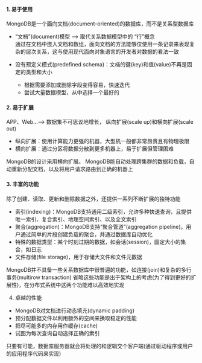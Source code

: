 
#### 1. 易于使用
MongoDB是一个面向文档(document-oriented)的数据库，而不是关系型数据库
* “文档”(document)模型 --> 取代关系数据模型中的 “行”概念  
通过在文档中嵌入文档和数组，面向文档的方法能够仅使用一条记录来表现复杂的层次关系，这与使用现代面向对象语言的开发者对数据的看法一致

* 没有预定义模式(predefined schema)：文档的键(key)和值(value)不再是固定的类型和大小
    * 根据需要添加或删除字段变得容易，快速迭代
    * 尝试大量数据模型，从中选择一个最好的


#### 2. 易于扩展
APP、Web...--> 数据集不可思议地增长， 纵向扩展(scale up)和横向扩展(scale out)
* 纵向扩展：使用计算能力更强的机器，大型机一般都非常昂贵且有物理极限
* 横向扩展：通过分区将数据分散到更多机器上，易于扩展但管理困难

MongoDB的设计采用横向扩展。
MongoDB能自动处理跨集群的数据和负载，自动重新分配文档，以及将用户请求路由到正确的机器上


#### 3. 丰富的功能
除了创建、读取、更新和删除数据之外，还提供一系列不断扩展的独特功能
- 索引(indexing)：MongoDB支持通用二级索引，允许多种快速查询，且提供唯一索引、复合索引、地理空间索引、以及全文索引
- 聚合(aggregation)：MongoDB支持“聚合管道”(aggregation pipeline)。用户通过简单的片段创建负载的聚合，并通过数据库自动优化
- 特殊的数据类型：某个时刻过期的数据，如会话(session)，固定大小的集合，如日志
- 文件存储(file storage)，用于存储大文件和文件元数据

MongoDB并不具备一些关系数据库中很普遍的功能，如连接(join)和复杂的多行事务(multirow transaction)
省略这些功能是出于架构上的考虑(为了得到更好的扩展性)，在分布式系统中这两个功能难以高效地实现

4. 卓越的性能
- MongoDB对文档进行动态填充(dynamic padding)
- 预分配数据文件以利用额外的空间来换取稳定的性能
- 把尽可能多的内存用作缓存(cache)
- 试图为每次查询自动选择正确的索引

只要有可能，数据库服务器就会将处理的和逻辑交个客户端(通过驱动程序或用户的应用程序代码来实现)



